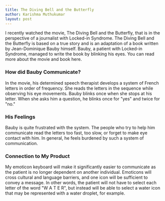 ```yaml
---
title: The Diving Bell and the Butterfly
author: Karishma Muthukumar
layout: post
---
```


I recently watched the movie, The Diving Bell and the Butterfly, that is in the perspective of a journalist with Locked-in Syndrome. The Diving Bell and the Butterfly is based on a true story and is an adaptation of a book written by Jean-Dominique Bauby himself. Bauby, a patient with Locked-in Syndrome, managed to write the book by blinking his eyes. You can read more about the movie and book here. 

<h3>How did Bauby Communicate?</h3>
In the movie, his determined speech therapist develops a system of French letters in order of frequency. She reads the letters in the sequence while observing his eye movements. Bauby blinks once when she stops at his letter. When she asks him a question, he blinks once for "yes" and twice for "no." 

<h3>His Feelings</h3> 
Bauby is quite frustrated with the system. The people who try to help him communicate read the letters too fast, too slow, or forget to make eye contact with him. In general, he feels burdened by such a system of communication.

<h3>Connection to My Product</h3>
My emoticon keyboard will make it significantly easier to communicate as the patient is no longer dependent on another individual. Emoticons will cross cultural and language barriers, and one icon will be sufficient to convey a message. In other words, the patient will not have to select each letter of the word "W A T E R", but instead will be able to select a water icon that may be represented with a water droplet, for example. 
